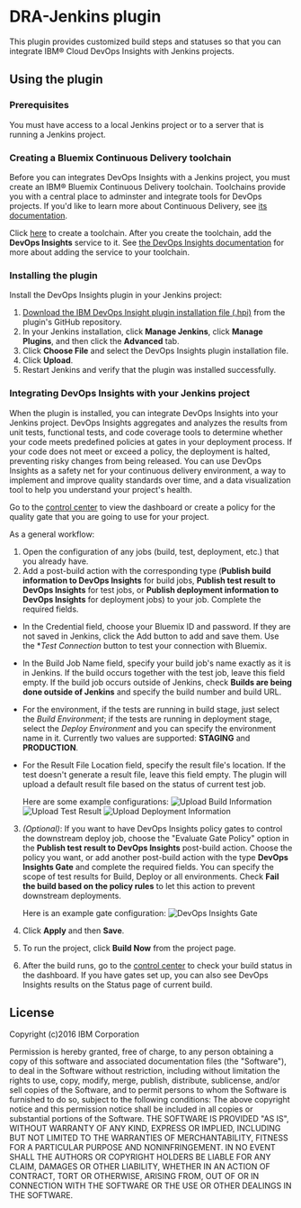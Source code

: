 # DRA-Jenkins plugin

This plugin provides customized build steps and statuses so that you can integrate IBM® Cloud DevOps Insights with Jenkins projects.

## Using the plugin 

### Prerequisites

You must have access to a local Jenkins project or to a server that is running a Jenkins project.

### Creating a Bluemix Continuous Delivery toolchain

Before you can integrates DevOps Insights with a Jenkins project, you must create an IBM® Bluemix Continuous Delivery toolchain. Toolchains provide you with a central place to adminster and integrate tools for DevOps projects. If you'd like to learn more about Continuous Delivery, see [its documentation](https://console.ng.bluemix.net/docs/services/ContinuousDelivery/cd_about.html).

Click [here](https://console.ng.bluemix.net/devops/create) to create a toolchain. After you create the toolchain, add the **DevOps Insights** service to it. See [the DevOps Insights documentation](https://console.ng.bluemix.net/docs/services/DevOpsInsights/index.html) for more about adding the service to your toolchain. 

### Installing the plugin

  Install the DevOps Insights plugin in your Jenkins project:

  1. [Download the IBM DevOps Insight plugin installation file (.hpi)](https://github.ibm.com/oneibmcloud/Jenkins-IBM-Bluemix-Toolchains/blob/release/target/dra.hpi) from the plugin's GitHub repository.
  2. In your Jenkins installation, click **Manage Jenkins**, click **Manage Plugins**, and then click the **Advanced** tab.
  3. Click **Choose File** and select the DevOps Insights plugin installation file.
  4. Click **Upload**.
  5. Restart Jenkins and verify that the plugin was installed successfully.

### Integrating DevOps Insights with your Jenkins project

When the plugin is installed, you can integrate DevOps Insights into your Jenkins project. DevOps Insights aggregates and analyzes the results from unit tests, functional tests, and code coverage tools to determine whether your code meets predefined policies at gates in your deployment process. If your code does not meet or exceed a policy, the deployment is halted, preventing risky changes from being released. You can use DevOps Insights as a safety net for your continuous delivery environment, a way to implement and improve quality standards over time, and a data visualization tool to help you understand your project's health.

Go to the [control center](https://control-center.ng.bluemix.net/) to view the dashboard or create a policy for the quality gate that you are going to use for your project.

As a general workflow:

1. Open the configuration of any jobs (build, test, deployment, etc.) that you already have.
2. Add a post-build action with the corresponding type (**Publish build information to DevOps Insights** for build jobs, **Publish test result to DevOps Insights** for test jobs, or **Publish deployment information to DevOps Insights** for deployment jobs) to your job. Complete the required fields. 
 - In the Credential field, choose your Bluemix ID and password. If they are not saved in Jenkins, click the Add button to add and save them. Use the **Test Connection* button to test your connection with Bluemix.
 - In the Build Job Name field, specify your build job's name exactly as it is in Jenkins. If the build occurs together with the test job, leave this field empty. If the build job occurs outside of Jenkins, check **Builds are being done outside of Jenkins** and specify the build number and build URL.
 - For the environment, if the tests are running in build stage, just select the *Build Environment*; if the tests are running in deployment stage, select the *Deploy Environment* and you can specify the environment name in it. Currently two values are supported: **STAGING** and **PRODUCTION**.
 - For the Result File Location field, specify the result file's location. If the test doesn't generate a result file, leave this field empty. The plugin will upload a default result file based on the status of current test job.
 
     Here are some example configurations:
     ![Upload Build Information](https://github.com/imvijay2007/Jenkins-IBM-Bluemix-Toolchains/blob/master/screenshots/Upload-Build-Info.png "Publish Build Information to DRA")
     ![Upload Test Result](https://github.com/imvijay2007/Jenkins-IBM-Bluemix-Toolchains/blob/master/screenshots/Upload-Test-Result.png "Publish Test Result to DRA")
     ![Upload Deployment Information](https://github.com/imvijay2007/Jenkins-IBM-Bluemix-Toolchains/blob/master/screenshots/Upload-Deployment-Info.png "Publish Deployment Information to DRA")

3. _(Optional)_: If you want to have DevOps Insights policy gates to control the downstream deploy job, choose the "Evaluate Gate Policy" option in the **Publish test result to DevOps Insights** post-build action. Choose the policy you want, or add another post-build action with the type **DevOps Insights Gate** and complete the required fields. You can specify the scope of test results for Build, Deploy or all environments. Check **Fail the build based on the policy rules** to let this action to prevent downstream deployments.
    
    Here is an example gate configuration:
    ![DevOps Insights Gate](https://github.com/imvijay2007/Jenkins-IBM-Bluemix-Toolchains/blob/master/screenshots/DRA-Gate.png "DevOps Insights Gate")

4. Click **Apply** and then **Save**.
5. To run the project, click **Build Now** from the project page.
6. After the build runs, go to the [control center](https://control-center.ng.bluemix.net/) to check your build status in the dashboard. If you have gates set up, you can also see DevOps Insights results on the Status page of current build.

## License

Copyright (c)2016 IBM Corporation

Permission is hereby granted, free of charge, to any person obtaining a copy of this software and associated documentation files (the "Software"), to deal in the Software without restriction, including without limitation the rights to use, copy, modify, merge, publish, distribute, sublicense, and/or sell copies of the Software, and to permit persons to whom the Software is furnished to do so, subject to the following conditions:
The above copyright notice and this permission notice shall be included in all copies or substantial portions of the Software.
THE SOFTWARE IS PROVIDED "AS IS", WITHOUT WARRANTY OF ANY KIND, EXPRESS OR IMPLIED, INCLUDING BUT NOT LIMITED TO THE WARRANTIES OF MERCHANTABILITY, FITNESS FOR A PARTICULAR PURPOSE AND NONINFRINGEMENT. IN NO EVENT SHALL THE AUTHORS OR COPYRIGHT HOLDERS BE LIABLE FOR ANY CLAIM, DAMAGES OR OTHER LIABILITY, WHETHER IN AN ACTION OF CONTRACT, TORT OR OTHERWISE, ARISING FROM, OUT OF OR IN CONNECTION WITH THE SOFTWARE OR THE USE OR OTHER DEALINGS IN THE SOFTWARE.
